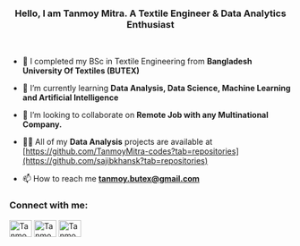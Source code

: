 
<h3 align="center">Hello, I am Tanmoy Mitra. A Textile Engineer & Data Analytics Enthusiast</h3>
<br>
 
- 🔭 I completed my BSc in Textile Engineering from **Bangladesh University Of Textiles (BUTEX)**

- 🌱 I’m currently learning **Data Analysis, Data Science, Machine Learning and Artificial Intelligence**

- 👯 I’m looking to collaborate on **Remote Job with any Multinational Company.**

- 👨‍💻 All of my **Data Analysis** projects are available at [https://github.com/TanmoyMitra-codes?tab=repositories](https://github.com/sajibkhansk?tab=repositories)

- 📫 How to reach me **tanmoy.butex@gmail.com**

<h3 align="left">Connect with me:</h3>
<p align="left">

<a href="https://www.linkedin.com/in/tanmoymitra8823" target="blank"><img align="center" src="https://raw.githubusercontent.com/rahuldkjain/github-profile-readme-generator/master/src/images/icons/Social/linked-in-alt.svg" alt="TanmoyMitra" height="30" width="40" /></a>
<a href="https://www.facebook.com/TANMOY.AR" target="blank"><img align="center" src="https://raw.githubusercontent.com/rahuldkjain/github-profile-readme-generator/master/src/images/icons/Social/facebook.svg" alt="TanmoyMitra" height="30" width="40" /></a>
<a href="https://www.instagram.com/tanmoy.ar" target="blank"><img align="center" src="https://raw.githubusercontent.com/rahuldkjain/github-profile-readme-generator/master/src/images/icons/Social/instagram.svg" alt="TanmoyMitra" height="30" width="40" /></a>
</p>
